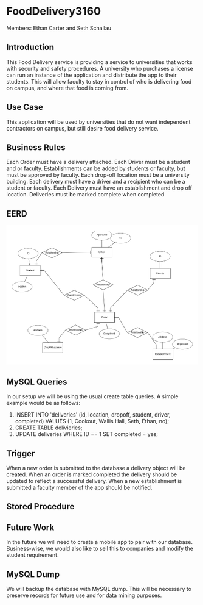 # FoodDelivery3160
Members: Ethan Carter and Seth Schallau
## Introduction
This Food Delivery service is providing a service to universities that works with security and safety procedures. 
A university who purchases a license can run an instance of the application and distribute the app to their students. This will allow faculty to stay in control of who is delivering food on campus, and where that food is coming from.

## Use Case
This application will be used by universities that do not want independent contractors on campus, but still desire food delivery service.

## Business Rules
Each Order must have a delivery attached. Each Driver must be a student and or faculty. Establishments can be added by students or faculty, but must be approved by faculty. Each drop-off location must be a university building. Each delivery must have a driver and a recipient who can be a student or faculty. Each Delivery must have an establishment and drop off location. Deliveries must be marked complete when completed

## EERD
![](image.png)

## MySQL Queries
In our setup we will be using the usual create table queries. A simple example would be as follows:
1. INSERT INTO 'deliveries' (id, location, dropoff, student, driver, completed) VALUES (1, Cookout, Wallis Hall, Seth, Ethan, no);
2. CREATE TABLE delivieries;
3. UPDATE deliveries WHERE ID == 1 SET completed = yes;

## Trigger
When a new order is submitted to the database a delivery object will be created. When an order is marked completed the delivery should be updated to reflect a successful delivery. When a new establishment is submitted a faculty member of the app should be notified. 

## Stored Procedure

## Future Work
In the future we will need to create a mobile app to pair with our database. Business-wise, we would also like to sell this to companies and modify the student requirement.

## MySQL Dump
We will backup the database with MySQL dump. This will be necessary to preserve records for future use and for data mining purposes.
